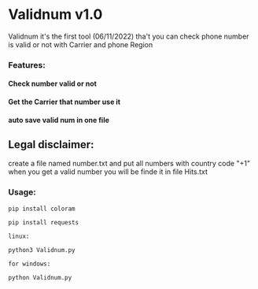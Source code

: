 # Validnum v1.0

Validnum it's the first tool (06/11/2022) tha't you can check phone number is valid or not with Carrier and phone Region


### Features:

#### Check number valid or not
#### Get the Carrier that number use it
#### auto save valid num in one file

## Legal disclaimer:

create a file named number.txt and put all numbers with country code "+1" when you get a valid number you will be finde it in file Hits.txt 

### Usage:
```
pip install coloram 

pip install requests 

linux:

python3 Validnum.py

for windows:

python Validnum.py

```
